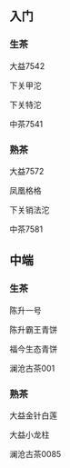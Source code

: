 ## 入门



### 生茶

大益7542

下关甲沱

下关特沱

中茶7541



### 熟茶

大益7572

凤凰格格

下关销法沱

中茶7581



## 中端



### 生茶

陈升一号

陈升霸王青饼

福今生态青饼

澜沧古茶001



### 熟茶

大益金针白莲

大益小龙柱

澜沧古茶0085

